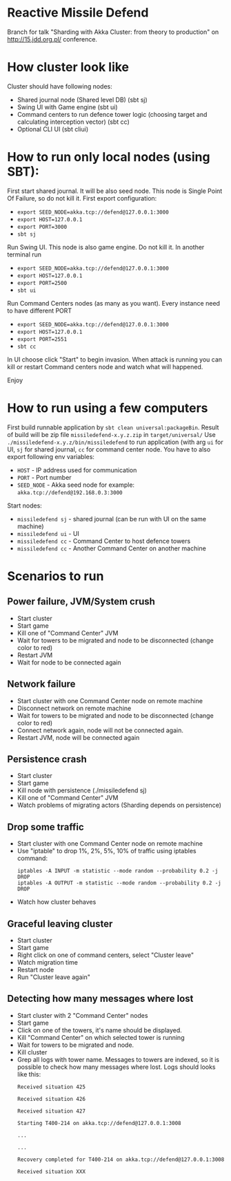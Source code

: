 # Reactive Missile Defend
Branch for talk "Sharding with Akka Cluster: from theory to production" on http://15.jdd.org.pl/ conference.

# How cluster look like #
Cluster should have following nodes:

* Shared journal node (Shared level DB) (sbt sj)
* Swing UI with Game engine (sbt ui)
* Command centers to run defence tower logic (choosing target and calculating interception vector) (sbt cc)
* Optional CLI UI (sbt cliui)

# How to run only local nodes (using SBT): #
First start shared journal. It will be also seed node. This node is Single Point Of Failure, so do not kill it. First export configuration:

* ```export SEED_NODE=akka.tcp://defend@127.0.0.1:3000```
* ```export HOST=127.0.0.1```
* ```export PORT=3000```
* ```sbt sj```

Run Swing UI. This node is also game engine. Do not kill it. In another terminal run

* ```export SEED_NODE=akka.tcp://defend@127.0.0.1:3000```
* ```export HOST=127.0.0.1```
* ```export PORT=2500```
* ```sbt ui```

Run Command Centers nodes (as many as you want). Every instance need to have different PORT

* ```export SEED_NODE=akka.tcp://defend@127.0.0.1:3000```
* ```export HOST=127.0.0.1```
* ```export PORT=2551```
* ```sbt cc```

In UI choose click "Start" to begin invasion. When attack is running you can kill or restart Command centers node and watch what will happened.

Enjoy

# How to run using a few computers

First build runnable application by ```sbt clean universal:packageBin```. Result of build will be zip file ```missiledefend-x.y.z.zip``` in ```target/universal/```
Use ```./missiledefend-x.y.z/bin/missiledefend``` to run application (with arg ```ui``` for UI, ```sj``` for shared journal, ```cc``` for command center node.
You have to also export following env variables:

 * ```HOST``` - IP address used for communication
 * ```PORT``` - Port number
 * ```SEED_NODE``` - Akka seed node for example: ```akka.tcp://defend@192.168.0.3:3000```

Start nodes:

 * ```missiledefend sj``` - shared journal (can be run with UI on the same machine)
 * ```missiledefend ui``` - UI
 * ```missiledefend cc``` - Command Center to host defence towers
 * ```missiledefend cc``` - Another Command Center on another machine

# Scenarios to run

## Power failure, JVM/System crush
* Start cluster
* Start game
* Kill one of "Command Center" JVM
* Wait for towers to be migrated and node to be disconnected (change color to red)
* Restart JVM
* Wait for node to be connected again


## Network failure
* Start cluster with one Command Center node on remote machine
* Disconnect network on remote machine
* Wait for towers to be migrated and node to be disconnected (change color to red)
* Connect network again, node will not be connected again.
* Restart JVM, node will be connected again

## Persistence crash
* Start cluster
* Start game
* Kill node with persistence (./missiledefend sj)
* Kill one of "Command Center" JVM
* Watch problems of migrating actors (Sharding depends on persistence)

## Drop some traffic
* Start cluster with one Command Center node on remote machine
* Use "iptable" to drop 1%, 2%, 5%, 10% of traffic using iptables command:
   ``` 
   iptables -A INPUT -m statistic --mode random --probability 0.2 -j DROP 
   iptables -A OUTPUT -m statistic --mode random --probability 0.2 -j DROP 
   ```
* Watch how cluster behaves
   
## Graceful leaving cluster
* Start cluster
* Start game
* Right click on one of command centers, select "Cluster leave"
* Watch migration time
* Restart node
* Run "Cluster leave again"
   
   
## Detecting how many messages where lost
* Start cluster with 2 "Command Center" nodes
* Start game
* Click on one of the towers, it's name should be displayed.
* Kill "Command Center" on which selected tower is running
* Wait for towers to be migrated and node.
* Kill cluster
* Grep all logs with tower name. Messages to towers are indexed, so it is possible to check how many messages where lost. Logs should looks like this:
  ```
  Received situation 425
  
  Received situation 426
  
  Received situation 427
  
  Starting T400-214 on akka.tcp://defend@127.0.0.1:3008
  
  ...
  
  ...
  
  Recovery completed for T400-214 on akka.tcp://defend@127.0.0.1:3008
  
  Received situation XXX
  
  ```
  
  
  